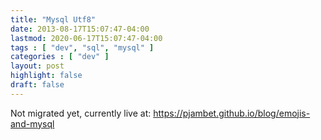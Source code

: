 ```yaml
---
title: "Mysql Utf8"
date: 2013-08-17T15:07:47-04:00
lastmod: 2020-06-17T15:07:47-04:00
tags : [ "dev", "sql", "mysql" ]
categories : [ "dev" ]
layout: post
highlight: false
draft: false
---
```


Not migrated yet, currently live at: https://pjambet.github.io/blog/emojis-and-mysql
